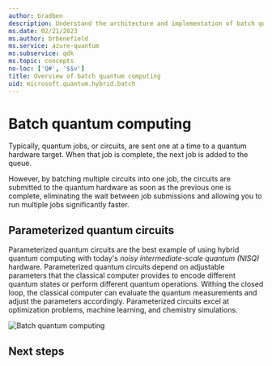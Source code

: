 ```yaml
---
author: bradben
description: Understand the architecture and implementation of batch quantum computing.
ms.date: 02/21/2023
ms.author: brbenefield
ms.service: azure-quantum
ms.subservice: qdk
ms.topic: concepts
no-loc: ['Q#', '$$v']
title: Overview of batch quantum computing
uid: microsoft.quantum.hybrid.batch
---
```


# Batch quantum computing

Typically, quantum jobs, or circuits, are sent one at a time to a quantum hardware target. When that job is complete, the next job is added to the queue. 

However, by batching multiple circuits into one job, the circuits are submitted to the quantum hardware as soon as the previous one is complete, eliminating the wait between job submissions and allowing you to run multiple jobs significantly faster.

## Parameterized quantum circuits

Parameterized quantum circuits are the best example of using hybrid quantum computing with today's *noisy intermediate-scale quantum (NISQ)* hardware. Parameterized quantum circuits depend on adjustable parameters that the classical computer provides to encode different quantum states or perform different quantum operations. Withing the closed loop, the classical computer can evaluate the quantum measurements and adjust the parameters accordingly. Parameterized circuits excel at optimization problems, machine learning, and chemistry simulations. 

![Batch quantum computing](~/media/hybrid/batch.png)

<!-- 
## Examples

Snippets

## Batching with QIR API

## Portal experience

-->

## Next steps



